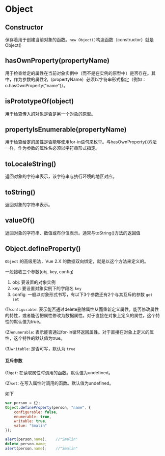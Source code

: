 # Object

## Constructor

保存着用于创建当前对象的函数。`new Object()`构造函数（constructor）就是Object()

## hasOwnProperty(propertyName)

用于检查给定的属性在当前对象实例中（而不是在实例的原型中）是否存在。其中，作为参数的属性名（propertyName）必须以字符串形式指定（例如：o.hasOwnProperty("name")）。

## isPrototypeOf(object)

用于检查传入的对象是否是另一个对象的原型。

## propertyIsEnumerable(propertyName)

用于检查给定的属性是否能够使用for-in语句来枚举。与hasOwnProperty()方法一样，作为参数的属性名必须以字符串形式指定。

## toLocaleString()

返回对象的字符串表示，该字符串与执行环境的地区对应。

## toString()

返回对象的字符串表示。

## valueOf()

返回对象的字符串、数值或布尔值表示。通常与toString()方法的返回值

## Object.defineProperty()

`Object` 的高级用法，Vue 2.X 的数据双向绑定，就是以这个方法来定义的。

一般接收三个参数(obj, key, config)

1. obj: 要设置的对象实例
2. key: 要设置对象实例下的字段名 `key`
3. config: 一般以对象形式书写，有以下3个参数还有2个与其互斥的参数 `get set`

(1)`configurable`: 表示能否通过delete删除属性从而重新定义属性，能否修改属性的特性，或者能否把属性修改为数据属性。对于直接在对象上定义的属性，这个特性的默认值为true。

(2)`enumerable`: 表示能否通过for-in循环返回属性。对于直接在对象上定义的属性，这个特性的默认值为true。

(3)`writable`: 是否可写，默认为 `true`

#### 互斥参数

(1)`get`: 在读取属性时调用的函数。默认值为undefined。

(2)`set`: 在写入属性时调用的函数。默认值为undefined。

如下
``` js
var person = {};
Object.defineProperty(person, "name", {
    configurable: false,
    enumerable: true,
    writable: true,
    value: "Smalin"
});

alert(person.name);    //"Smalin"
delete person.name;
alert(person.name);    //"Smalin"
```